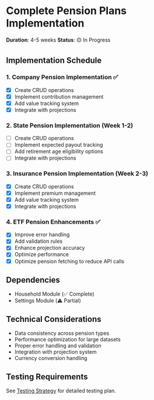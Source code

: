 # Complete Pension Plans Implementation

**Duration**: 4-5 weeks
**Status**: 🟡 In Progress

## Implementation Schedule

### 1. Company Pension Implementation ✅
- [x] Create CRUD operations
- [x] Implement contribution management
- [x] Add value tracking system
- [x] Integrate with projections

### 2. State Pension Implementation (Week 1-2)
- [ ] Create CRUD operations
- [ ] Implement expected payout tracking
- [ ] Add retirement age eligibility options
- [ ] Integrate with projections

### 3. Insurance Pension Implementation (Week 2-3)
- [x] Create CRUD operations
- [x] Implement premium management
- [x] Add value tracking system
- [x] Integrate with projections

### 4. ETF Pension Enhancements ✅
- [x] Improve error handling
- [x] Add validation rules
- [x] Enhance projection accuracy
- [x] Optimize performance
- [x] Optimize pension fetching to reduce API calls

## Dependencies
- Household Module (✅ Complete)
- Settings Module (⚠️ Partial)

## Technical Considerations
- Data consistency across pension types
- Performance optimization for large datasets
- Proper error handling and validation
- Integration with projection system
- Currency conversion handling

## Testing Requirements
See [Testing Strategy](../../tech/testing/README.md) for detailed testing plan. 